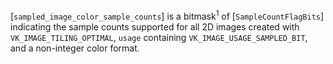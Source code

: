 [`sampled_image_color_sample_counts`] is a bitmask<sup>1</sup> of
[`SampleCountFlagBits`] indicating the sample counts supported for
all 2D images created with `VK_IMAGE_TILING_OPTIMAL`, `usage`
containing `VK_IMAGE_USAGE_SAMPLED_BIT`, and a non-integer color
format.